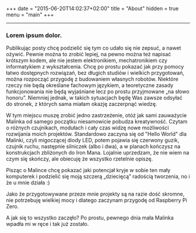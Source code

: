 +++
date = "2015-06-20T14:02:37+02:00"
title = "About"
hidden = true
menu = "main"
+++
***

### Lorem ipsum dolor.

Publikując posty chcę podzielić się tym co udało się nie zepsuć, a nawet ożywić.
Pewnie można to zrobić lepiej, na pewno można też napisać krótszym kodem, ale nie jestem elektronikiem, mechatronikiem czy informatykiem z wykształcenia. Chcę po prostu pokazać jak przy pomocy łatwo dostępnych rozwiązań, bez długich studiów i wielkich przygotowań, można rozpocząć przygodę z budowaniem własnych robotów. Niektóre rzeczy nie będą określane fachowym językiem, a teoretyczne zasady funkcjonowania nie będą wyjaśniane lecz po prostu przyjmowane „na słowo honoru”. Niemniej jednak, w takich sytuacjach będę Was zawsze odsyłać do stronek, z których sama miałam okazję zaczerpnąć wiedzę.
 
W tym miejscu muszę zrobić jedno zastrzeżenie, otóż jak sami zauważycie Malinka od samego początku niesamowicie pobudza kreatywność. Czytam o różnych czujnikach, modułach i cały czas widzę nowe możliwości rozwijania moich projektów. Standardowo zaczyna się od "Hello World" dla Malinki, czyli migoczącej diody LED, potem pojawia się czerwony guzik, czujnik ruchu, następnie silniczek (albo i dwa), a w planach kończysz na konstrukcjach zbliżonych do Iron Mana. Lojalnie uprzedzam, że nie wiem na czym się skończy, ale obiecuję że wszystko rzetelnie opiszę.
 
Pisząc o Malince chcę pokazać jaki potencjał kryje w sobie ten mały komputerek i podzielić się moją szczerą „dziecięcą” radością tworzenia, no i że u mnie działa :)
 
Jako że przygotowywane przeze mnie projekty są na razie dość skromne, nie potrzebuję wielkiej mocy i dlatego zaczynam przygodę od Raspberry Pi Zero. 

A jak się to wszystko zaczęło? Po prostu, pewnego dnia mała Malinka wpadła mi w ręce i tak już zostało.
